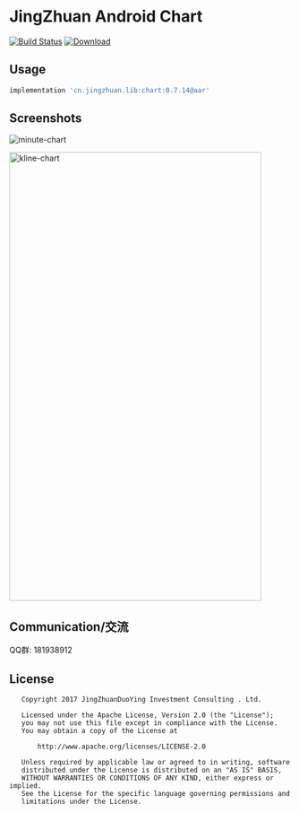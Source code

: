 # JingZhuan Android Chart
[![Build Status](https://travis-ci.org/donglua/JZAndroidChart.svg?branch=master)](https://travis-ci.org/donglua/JZAndroidChart)
[ ![Download](https://api.bintray.com/packages/donglua/maven/chart/images/download.svg) ](https://bintray.com/donglua/maven/chart/_latestVersion)
 
## Usage

```gradle
implementation 'cn.jingzhuan.lib:chart:0.7.14@aar'

```

## Screenshots

![minute-chart](https://github.com/donglua/JZAndroidChart/blob/master/screenshots/screenshot-minute-chart.png)

 <img HEIGHT="800" WIDTH="450" alt="kline-chart" src="https://github.com/donglua/JZAndroidChart/blob/master/screenshots/screenshot-kline-chart.gif" />
 
## Communication/交流

QQ群: 181938912
 
 
## License

```
   Copyright 2017 JingZhuanDuoYing Investment Consulting . Ltd.

   Licensed under the Apache License, Version 2.0 (the "License");
   you may not use this file except in compliance with the License.
   You may obtain a copy of the License at

       http://www.apache.org/licenses/LICENSE-2.0

   Unless required by applicable law or agreed to in writing, software
   distributed under the License is distributed on an "AS IS" BASIS,
   WITHOUT WARRANTIES OR CONDITIONS OF ANY KIND, either express or implied.
   See the License for the specific language governing permissions and
   limitations under the License.
```
